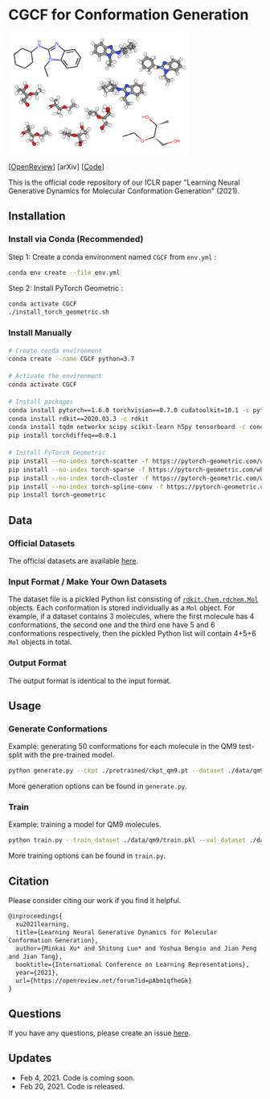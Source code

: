 # CGCF for Conformation Generation

![cover](cover.png)

[[OpenReview](https://openreview.net/forum?id=pAbm1qfheGk)] [arXiv] [[Code](https://github.com/luost26/CGCF-ConfGen)]

This is the official code repository of our ICLR paper "Learning Neural Generative Dynamics for Molecular Conformation Generation" (2021).

## Installation

### Install via Conda (Recommended)

Step 1: Create a conda environment named `CGCF` from `env.yml` :

```bash
conda env create --file env.yml
```

Step 2: Install PyTorch Geometric :

```bash
conda activate CGCF
./install_torch_geometric.sh
```

### Install Manually

```bash
# Create conda environment
conda create --name CGCF python=3.7

# Activate the environment
conda activate CGCF

# Install packages
conda install pytorch==1.6.0 torchvision==0.7.0 cudatoolkit=10.1 -c pytorch
conda install rdkit==2020.03.3 -c rdkit
conda install tqdm networkx scipy scikit-learn h5py tensorboard -c conda-forge
pip install torchdiffeq==0.0.1

# Install PyTorch Geometric
pip install --no-index torch-scatter -f https://pytorch-geometric.com/whl/torch-1.6.0+cu101.html
pip install --no-index torch-sparse -f https://pytorch-geometric.com/whl/torch-1.6.0+cu101.html
pip install --no-index torch-cluster -f https://pytorch-geometric.com/whl/torch-1.6.0+cu101.html
pip install --no-index torch-spline-conv -f https://pytorch-geometric.com/whl/torch-1.6.0+cu101.html
pip install torch-geometric
```

## Data

### Official Datasets

The official datasets are available [here](https://drive.google.com/drive/folders/1wNoBK6zJo5hemlbJveRPqjcAMxSoWohG?usp=sharing).

### Input Format / Make Your Own Datasets

The dataset file is a pickled Python list consisting of [``rdkit.Chem.rdchem.Mol``](https://www.rdkit.org/docs/source/rdkit.Chem.rdchem.html#rdkit.Chem.rdchem.Mol) objects. Each conformation is stored individually as a `Mol` object. For example, if a dataset contains 3 molecules, where the first molecule has 4 conformations, the second one and the third one have 5 and 6 conformations respectively, then the pickled Python list will contain 4+5+6 `Mol` objects in total.

### Output Format

The output format is identical to the input format.

## Usage

### Generate Conformations

Example: generating 50 conformations for each molecule in the QM9 test-split with the pre-trained model.

```bash
python generate.py --ckpt ./pretrained/ckpt_qm9.pt --dataset ./data/qm9/test.pkl --num_samples 50 --out ./generated.pkl
```

More generation options can be found in `generate.py`.

### Train

Example: training a model for QM9 molecules.

```bash
python train.py --train_dataset ./data/qm9/train.pkl --val_dataset ./data/qm9/val.pkl
```

More training options can be found in `train.py`.

## Citation

Please consider citing our work if you find it helpful.

```
@inproceedings{
  xu2021learning,
  title={Learning Neural Generative Dynamics for Molecular Conformation Generation},
  author={Minkai Xu* and Shitong Luo* and Yoshua Bengio and Jian Peng and Jian Tang},
  booktitle={International Conference on Learning Representations},
  year={2021},
  url={https://openreview.net/forum?id=pAbm1qfheGk}
}
```

## Questions

If you have any questions, please create an issue [here](https://github.com/luost26/CGCF-ConfGen/issues/new).

## Updates

- Feb 4, 2021. Code is coming soon.
- Feb 20, 2021. Code is released.

